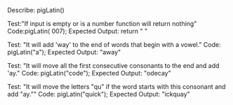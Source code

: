 Describe: pigLatin()

Test:"If input is empty or is a number function will return nothing"
Code:pigLatin( 007);
Expected Output: return " "

Test: "It will add 'way' to the end of words that begin with a vowel."
Code: pigLatin("a");
Expected Output: "away"

Test: "It will move all the first consecutive consonants to the end and add 'ay."
Code: pigLatin("code");
Expected Output: "odecay"

Test: "It will move the letters "qu" if the word starts with this consonant and add "ay.""
Code: pigLatin("quick");
Expected Output: "ickquay"


